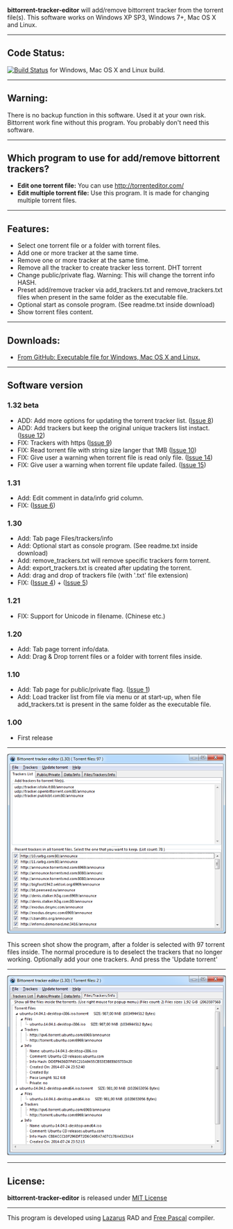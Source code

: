 **bittorrent-tracker-editor** will add/remove bittorrent tracker from the torrent file(s).
This software works on Windows XP SP3, Windows 7+, Mac OS X and Linux.

---

## Code Status: ##
[![Build Status](https://travis-ci.org/GerryFerdinandus/bittorrent-tracker-editor.svg?branch=master)](https://travis-ci.org/GerryFerdinandus/bittorrent-tracker-editor)
for Windows, Mac OS X and Linux build.

---

## Warning: ##
There is no backup function in this software. Used it at your own risk. Bittorrent work fine without this program. You probably don't need this software.

---

## Which program to use for add/remove bittorrent trackers? ##
  * **Edit one torrent file:** You can use http://torrenteditor.com/
  * **Edit multiple torrent file:** Use this program. It is made for changing multiple torrent files.

---

## Features: ##
  * Select one torrent file or a folder with torrent files.
  * Add one or more tracker at the same time.
  * Remove one or more tracker at the same time.
  * Remove all the tracker to create tracker less torrent. DHT torrent
  * Change public/private flag. Warning: This will change the torrent info HASH.
  * Preset add/remove tracker via add\_trackers.txt and remove\_trackers.txt files when present in the same folder as the executable file.
  * Optional start as console program. (See readme.txt inside download)
  * Show torrent files content.

---

## Downloads: ##
  * [From GitHub: Executable file for Windows, Mac OS X and Linux.](https://github.com/GerryFerdinandus/bittorrent-tracker-editor/releases)

---

## Software version ##

### 1.32 beta ###
  * ADD:  Add more options for updating the torrent tracker list. ([Issue 8](https://github.com/GerryFerdinandus/bittorrent-tracker-editor/issues/8))
  * ADD:  Add trackers but keep the original unique trackers list instact. ([Issue 12](https://github.com/GerryFerdinandus/bittorrent-tracker-editor/issues/12))
  * FIX:  Trackers with https ([Issue 9](https://github.com/GerryFerdinandus/bittorrent-tracker-editor/issues/9))
  * FIX:  Read torrent file with string size langer that 1MB ([Issue 10](https://github.com/GerryFerdinandus/bittorrent-tracker-editor/issues/10))
  * FIX:  Give user a warning when torrent file is read only file. ([Issue 14](https://github.com/GerryFerdinandus/bittorrent-tracker-editor/issues/14))
  * FIX:  Give user a warning when torrent file update failed. ([Issue 15](https://github.com/GerryFerdinandus/bittorrent-tracker-editor/issues/15))

### 1.31 ###
  * Add: Edit comment in data/info grid column.
  * FIX:  ([Issue 6](https://github.com/GerryFerdinandus/bittorrent-tracker-editor/issues/6))

### 1.30 ###
  * Add: Tab page Files/trackers/info
  * Add: Optional start as console program. (See readme.txt inside download)
  * Add: remove\_trackers.txt will remove specific trackers form torrent.
  * Add: export\_trackers.txt is created after updating the torrent.
  * Add: drag and drop of trackers file (with '.txt' file extension)
  * FIX:  ([Issue 4](https://github.com/GerryFerdinandus/bittorrent-tracker-editor/issues/4)) + ([Issue 5](https://github.com/GerryFerdinandus/bittorrent-tracker-editor/issues/5))

### 1.21 ###
  * FIX: Support for Unicode in filename. (Chinese etc.)

### 1.20 ###
  * Add: Tab page torrent info/data.
  * Add: Drag & Drop torrent files or a folder with torrent files inside.

### 1.10 ###
  * Add: Tab page for public/private flag. ([Issue 1](https://github.com/GerryFerdinandus/bittorrent-tracker-editor/issues/1))
  * Add: Load tracker list from file via menu or at start-up, when file add\_trackers.txt is present in the same folder as the executable file.

### 1.00 ###
  * First release

---

![](pictures/trackereditor.png?raw=true "Trackers List")

This screen shot show the program, after a folder is selected with 97 torrent files inside. The normal procedure is to deselect the trackers that no longer working. Optionally add your one trackers. And press the 'Update torrent'

---

![](pictures/filestrackersinfo.png?raw=true "Files/Trackers/Info")

---

## License: ##
**bittorrent-tracker-editor** is released under [MIT License](http://www.opensource.org/licenses/MIT)

---

This program is developed using [Lazarus](http://lazarus.freepascal.org/) RAD and [Free Pascal](http://www.freepascal.org/) compiler.
